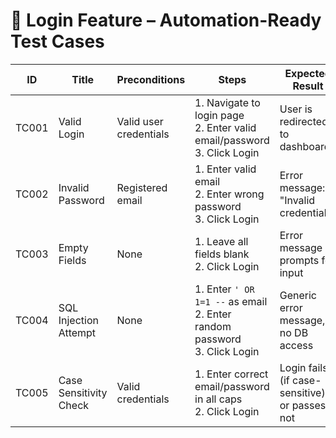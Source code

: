 # 🧪 Login Feature – Automation-Ready Test Cases

| ID    | Title                       | Preconditions         | Steps                                                                 | Expected Result                        | Notes for Automation |
|-------|-----------------------------|------------------------|------------------------------------------------------------------------|----------------------------------------|----------------------|
| TC001 | Valid Login                 | Valid user credentials | 1. Navigate to login page<br>2. Enter valid email/password<br>3. Click Login | User is redirected to dashboard         | Core smoke test       |
| TC002 | Invalid Password            | Registered email       | 1. Enter valid email<br>2. Enter wrong password<br>3. Click Login       | Error message: "Invalid credentials"    | Negative test case    |
| TC003 | Empty Fields                | None                   | 1. Leave all fields blank<br>2. Click Login                            | Error message prompts for input         | Validation test       |
| TC004 | SQL Injection Attempt       | None                   | 1. Enter `' OR 1=1 --` as email<br>2. Enter random password<br>3. Click Login | Generic error message, no DB access     | Security placeholder  |
| TC005 | Case Sensitivity Check      | Valid credentials      | 1. Enter correct email/password in all caps<br>2. Click Login          | Login fails (if case-sensitive) or passes if not | Edge case            |
